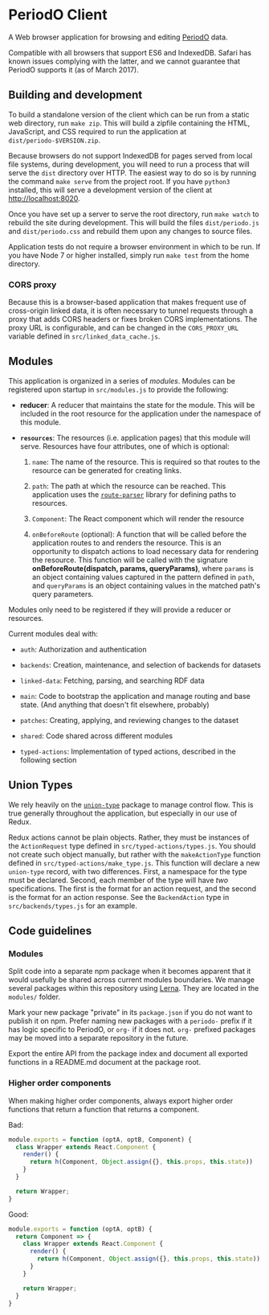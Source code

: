 # PeriodO Client
A Web browser application for browsing and editing [PeriodO](http://perio.do/) data.

Compatible with all browsers that support ES6 and IndexedDB. Safari has known issues complying with the latter, and we cannot guarantee that PeriodO supports it (as of March 2017).

## Building and development

To build a standalone version of the client which can be run from a static web directory, run `make zip`. This will build a zipfile containing the HTML, JavaScript, and CSS required to run the application at `dist/periodo-$VERSION.zip`.

Because browsers do not support IndexedDB for pages served from local file systems, during development, you will need to run a process that will serve the `dist` directory over HTTP. The easiest way to do so is by running the command `make serve` from the project root. If you have `python3` installed, this will serve a development version of the client at <http://localhost:8020>.

Once you have set up a server to serve the root directory, run `make watch` to rebuild the site during development. This will build the files `dist/periodo.js` and `dist/periodo.css` and rebuild them upon any changes to source files.

Application tests do not require a browser environment in which to be run. If you have Node 7 or higher installed, simply run `make test` from the home directory.

### CORS proxy
Because this is a browser-based application that makes frequent use of
cross-origin linked data, it is often necessary to tunnel requests through a
proxy that adds CORS headers or fixes broken CORS implementations. The proxy URL
is configurable, and can be changed in the `CORS_PROXY_URL` variable
defined in `src/linked_data_cache.js`.


## Modules

This application is organized in a series of *modules*. Modules can be registered upon startup in `src/modules.js` to provide the following:

  * **reducer**: A reducer that maintains the state for the module. This will be included in the root resource for the application under the namespace of this module.

  * **`resources`**: The resources (i.e. application pages) that this module will serve. Resources have four attributes, one of which is optional:

    1. `name`: The name of the resource. This is required so that routes to the resource can be generated for creating links.

    2. `path`: The path at which the resource can be reached. This application uses the [`route-parser`](https://github.com/rcs/route-parser) library for defining paths to resources.

    3. `Component`: The React component which will render the resource

    4. `onBeforeRoute` (optional): A function that will be called before the application routes to and renders the resource. This is an opportunity to dispatch actions to load necessary data for rendering the resource. This function will be called with the signature **onBeforeRoute(dispatch, params, queryParams)**, where `params` is an object containing values captured in the pattern defined in `path`, and `queryParams` is an object containing values in the matched path's query parameters.

Modules only need to be registered if they will provide a reducer or resources.

Current modules deal with:

  * `auth`: Authorization and authentication

  * `backends`: Creation, maintenance, and selection of backends for datasets

  * `linked-data`: Fetching, parsing, and searching RDF data

  * `main`: Code to bootstrap the application and manage routing and base state. (And anything that doesn't fit elsewhere, probably)

  * `patches`: Creating, applying, and reviewing changes to the dataset

  * `shared`: Code shared across different modules

  * `typed-actions`: Implementation of typed actions, described in the following section

## Union Types

We rely heavily on the [`union-type`](https://www.npmjs.com/package/union-type) package to manage control flow. This is true generally throughout the application, but especially in our use of Redux.

Redux actions cannot be plain objects. Rather, they must be instances of the `ActionRequest` type defined in `src/typed-actions/types.js`. You should not create such object manually, but rather with the `makeActionType` function defined in `src/typed-actions/make_type.js`. This function will declare a new `union-type` record, with two differences. First, a namespace for the type must be declared. Second, each member of the type will have *two* specifications. The first is the format for an action request, and the second is the format for an action response. See the `BackendAction` type in `src/backends/types.js` for an example. 

## Code guidelines

### Modules

Split code into a separate npm package when it becomes apparent that it would usefully be shared across current modules boundaries. We manage several packages within this repository using [Lerna](https://lernajs.io). They are located in the `modules/` folder.

Mark your new package "private" in its `package.json` if you do not want to publish it on npm. Prefer naming new packages with a `periodo-` prefix if it has logic specific to PeriodO, or `org-` if it does not. `org-` prefixed packages may be moved into a separate repository in the future.

Export the entire API from the package index and document all exported functions in a README.md document at the package root.

### Higher order components

When making higher order components, always export higher order functions that return a function that returns a component.

Bad:

```js
module.exports = function (optA, optB, Component) {
  class Wrapper extends React.Component {
    render() {
      return h(Component, Object.assign({}, this.props, this.state))
    }
  }

  return Wrapper;
}
```

Good:

```js
module.exports = function (optA, optB) {
  return Component => {
    class Wrapper extends React.Component {
      render() {
        return h(Component, Object.assign({}, this.props, this.state))
      }
    }

    return Wrapper;
  }
}
```
